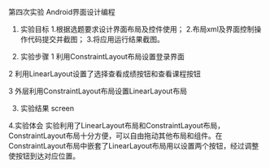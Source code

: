 第四次实验
Android界面设计编程

1. 实验目标
1.根据选题要求设计界面布局及控件使用； 2.布局xml及界面控制操作代码提交并截图； 3.将应用运行结果截图。

2. 实验步骤
1 利用ConstraintLayout布局设置登录界面

2 利用LinearLayout设置了选择查看成绩按钮和查看课程按钮

3 外层利用ConstraintLayout布局设置LinearLayout布局


3. 实验结果
screen

4.实验体会
实验利用了LinearLayout布局和ConstraintLayout布局，ConstraintLayout布局十分方便，可以自由拖动其他布局和组件。在ConstraintLayout布局中嵌套了LinearLayout布局用以设置两个按钮，经过调整使按钮到达对应位置。

